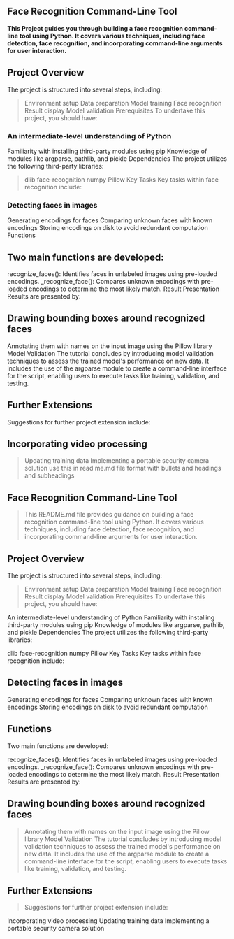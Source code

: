 ## Face Recognition Command-Line Tool
**This Project guides you through building a face recognition command-line tool using Python. It covers various techniques, including face detection, face recognition, and incorporating command-line arguments for user interaction.**

## Project Overview
The project is structured into several steps, including:

> Environment setup
 Data preparation
 Model training
 Face recognition
 Result display
 Model validation
 Prerequisites
 To undertake this project, you should have:

### An intermediate-level understanding of Python
Familiarity with installing third-party modules using pip
Knowledge of modules like argparse, pathlib, and pickle
Dependencies
The project utilizes the following third-party libraries:

> dlib
face-recognition
numpy
Pillow
Key Tasks
Key tasks within face recognition include:

### Detecting faces in images
Generating encodings for faces
Comparing unknown faces with known encodings
Storing encodings on disk to avoid redundant computation
Functions
## Two main functions are developed:

recognize_faces(): Identifies faces in unlabeled images using pre-loaded encodings.
_recognize_face(): Compares unknown encodings with pre-loaded encodings to determine the most likely match.
Result Presentation
Results are presented by:

## Drawing bounding boxes around recognized faces
Annotating them with names on the input image using the Pillow library
Model Validation
The tutorial concludes by introducing model validation techniques to assess the trained model's performance on new data. It includes the use of the argparse module to create a command-line interface for the script, enabling users to execute tasks like training, validation, and testing.

## Further Extensions
Suggestions for further project extension include:

## Incorporating video processing
> Updating training data
Implementing a portable security camera solution
use this in read me.md file format with bullets and headings and subheadings

## Face Recognition Command-Line Tool
> This README.md file provides guidance on building a face recognition command-line tool using Python. It covers various techniques, including face detection, face recognition, and incorporating command-line arguments for user interaction.

## Project Overview
The project is structured into several steps, including:

> Environment setup
Data preparation
Model training
Face recognition
Result display
Model validation
Prerequisites
To undertake this project, you should have:

An intermediate-level understanding of Python
Familiarity with installing third-party modules using pip
Knowledge of modules like argparse, pathlib, and pickle
Dependencies
The project utilizes the following third-party libraries:

dlib
face-recognition
numpy
Pillow
Key Tasks
Key tasks within face recognition include:

## Detecting faces in images
Generating encodings for faces
Comparing unknown faces with known encodings
Storing encodings on disk to avoid redundant computation
## Functions
Two main functions are developed:

recognize_faces(): Identifies faces in unlabeled images using pre-loaded encodings.
_recognize_face(): Compares unknown encodings with pre-loaded encodings to determine the most likely match.
Result Presentation
Results are presented by:

## Drawing bounding boxes around recognized faces
> Annotating them with names on the input image using the Pillow library
Model Validation
The tutorial concludes by introducing model validation techniques to assess the trained model's performance on new data. It includes the use of the argparse module to create a command-line interface for the script, enabling users to execute tasks like training, validation, and testing.

## Further Extensions
> Suggestions for further project extension include:

Incorporating video processing
Updating training data
Implementing a portable security camera solution
